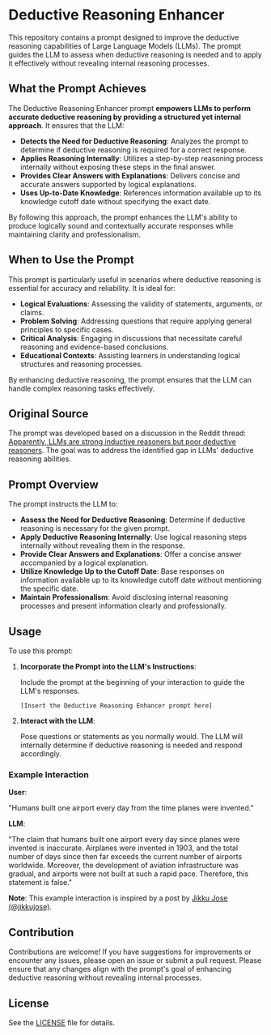 # Deductive Reasoning Enhancer

This repository contains a prompt designed to improve the deductive reasoning capabilities of Large Language Models (LLMs). The prompt guides the LLM to assess when deductive reasoning is needed and to apply it effectively without revealing internal reasoning processes.

## What the Prompt Achieves

The Deductive Reasoning Enhancer prompt **empowers LLMs to perform accurate deductive reasoning by providing a structured yet internal approach**. It ensures that the LLM:

- **Detects the Need for Deductive Reasoning**: Analyzes the prompt to determine if deductive reasoning is required for a correct response.
- **Applies Reasoning Internally**: Utilizes a step-by-step reasoning process internally without exposing these steps in the final answer.
- **Provides Clear Answers with Explanations**: Delivers concise and accurate answers supported by logical explanations.
- **Uses Up-to-Date Knowledge**: References information available up to its knowledge cutoff date without specifying the exact date.

By following this approach, the prompt enhances the LLM's ability to produce logically sound and contextually accurate responses while maintaining clarity and professionalism.

## When to Use the Prompt

This prompt is particularly useful in scenarios where deductive reasoning is essential for accuracy and reliability. It is ideal for:

- **Logical Evaluations**: Assessing the validity of statements, arguments, or claims.
- **Problem Solving**: Addressing questions that require applying general principles to specific cases.
- **Critical Analysis**: Engaging in discussions that necessitate careful reasoning and evidence-based conclusions.
- **Educational Contexts**: Assisting learners in understanding logical structures and reasoning processes.

By enhancing deductive reasoning, the prompt ensures that the LLM can handle complex reasoning tasks effectively.

## Original Source

The prompt was developed based on a discussion in the Reddit thread: [Apparently, LLMs are strong inductive reasoners but poor deductive reasoners](https://www.reddit.com/r/LocalLLaMA/comments/1f2zyv7/apparently_llms_are_strong_inductive_reasoners/). The goal was to address the identified gap in LLMs' deductive reasoning abilities.

## Prompt Overview

The prompt instructs the LLM to:

- **Assess the Need for Deductive Reasoning**: Determine if deductive reasoning is necessary for the given prompt.
- **Apply Deductive Reasoning Internally**: Use logical reasoning steps internally without revealing them in the response.
- **Provide Clear Answers and Explanations**: Offer a concise answer accompanied by a logical explanation.
- **Utilize Knowledge Up to the Cutoff Date**: Base responses on information available up to its knowledge cutoff date without mentioning the specific date.
- **Maintain Professionalism**: Avoid disclosing internal reasoning processes and present information clearly and professionally.

## Usage

To use this prompt:

1. **Incorporate the Prompt into the LLM's Instructions**:

   Include the prompt at the beginning of your interaction to guide the LLM's responses.

   ```
   [Insert the Deductive Reasoning Enhancer prompt here]
   ```

2. **Interact with the LLM**:

   Pose questions or statements as you normally would. The LLM will internally determine if deductive reasoning is needed and respond accordingly.

### Example Interaction

**User**:

"Humans built one airport every day from the time planes were invented."

**LLM**:

"The claim that humans built one airport every day since planes were invented is inaccurate. Airplanes were invented in 1903, and the total number of days since then far exceeds the current number of airports worldwide. Moreover, the development of aviation infrastructure was gradual, and airports were not built at such a rapid pace. Therefore, this statement is false."

**Note**: This example interaction is inspired by a post by [Jikku Jose (@jikkujose)](https://x.com/jikkujose/status/1836400611895517595). 

## Contribution

Contributions are welcome! If you have suggestions for improvements or encounter any issues, please open an issue or submit a pull request. Please ensure that any changes align with the prompt's goal of enhancing deductive reasoning without revealing internal processes.

## License

See the [LICENSE](LICENSE) file for details.
